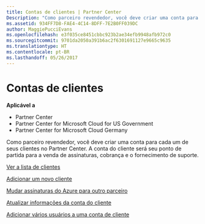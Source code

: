 ```yaml
---
title: Contas de clientes | Partner Center
Description: "Como parceiro revendedor, você deve criar uma conta para cada um de seus clientes no Partner Center. A conta do cliente será seu ponto de partida para a venda de assinaturas, cobrança e o fornecimento de suporte."
ms.assetid: 934FF7D8-FAE4-4C14-8DFF-7E2B0FF039DC
author: MaggiePucciEvans
ms.openlocfilehash: e3f035ce8451cbbc923b2ae34efb9948afb972c0
ms.sourcegitcommit: 9701da2050a391b6ac2f6301691127e9665c9635
ms.translationtype: HT
ms.contentlocale: pt-BR
ms.lasthandoff: 05/26/2017
---
```

# <a name="customer-accounts"></a>Contas de clientes

**Aplicável a**

-  Partner Center
-  Partner Center for Microsoft Cloud for US Government
-  Partner Center for Microsoft Cloud Germany

Como parceiro revendedor, você deve criar uma conta para cada um de seus clientes no Partner Center. A conta do cliente será seu ponto de partida para a venda de assinaturas, cobrança e o fornecimento de suporte.

[Ver a lista de clientes](see-your-customer-list.md)

[Adicionar um novo cliente](add-a-new-customer.md)

[Mudar assinaturas do Azure para outro parceiro](switch-azure-subscriptions-to-a-different-partner.md)

[Atualizar informações da conta do cliente](update-customer-account-info.md)

[Adicionar vários usuários a uma conta de cliente](adding-multiple-users-to-a-customer-account.md)

